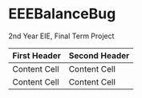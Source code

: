 # EEEBalanceBug
2nd Year EIE, Final Term Project

| First Header  | Second Header |
| ------------- | ------------- |
| Content Cell  | Content Cell  |
| Content Cell  | Content Cell  |
